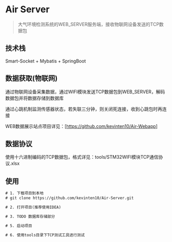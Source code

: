 # Air Server

> 大气环境检测系统的WEB_SERVER服务端，接收物联网设备发送的TCP数据包

## 技术栈

Smart-Socket + Mybatis + SpringBoot

## 数据获取(物联网)

通过物联网设备采集数据，通过WIFI模块发送TCP数据包到WEB_SERVER，解码数据包并将数据存储到数据库

通过心跳机制监测传感器状态，若失联三分钟，则关闭死连接，收到心跳包时再连接

WEB数据展示站点项目详见：[https://github.com/kevinten10/Air-Webapp]

## 数据协议

使用十六进制编码的TCP数据包，格式详见：tools/STM32WIFI模块TCP通信协议.xlsx

## 使用

```txt
# 1. 下载项目到本地
# git clone https://github.com/kevinten10/Air-Server.git

# 2. 打开项目(推荐使用IDEA)

# 3. TODO 数据库存储部分

# 5. 启动项目

# 6. 使用tools目录下TCP测试工具进行测试

```